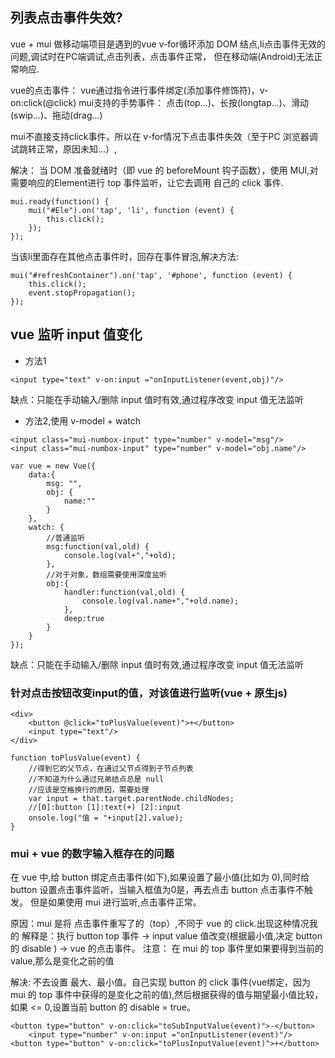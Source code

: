 ## 列表点击事件失效?

vue + mui 做移动端项目是遇到的vue v-for循环添加 DOM 结点,li点击事件无效的问题,调试时在PC端调试,点击列表，点击事件正常，
但在移动端(Android)无法正常响应.

vue的点击事件：
vue通过指令进行事件绑定(添加事件修饰符)，v-on:click(@click)
mui支持的手势事件：
点击(top...)、长按(longtap...)、滑动(swip...)、拖动(drag...)

mui不直接支持click事件，所以在 v-for情况下点击事件失效（至于PC 浏览器调试跳转正常，原因未知...）,

解决：
当 DOM 准备就绪时（即 vue 的 beforeMount 钩子函数），使用 MUI,对需要响应的Element进行 top 事件监听，让它去调用
自己的 click 事件.

```
mui.ready(function() {
	mui("#Ele").on('tap', 'li', function (event) {
		this.click();
	});
});

```

当该li里面存在其他点击事件时，回存在事件冒泡,解决方法:

```
mui("#refreshContainer").on('tap', '#phone', function (event) {
	this.click();
	event.stopPropagation();
});

```

## vue 监听 input 值变化

* 方法1
```
<input type="text" v-on:input ="onInputListener(event,obj)"/>
```
缺点：只能在手动输入/删除 input 值时有效,通过程序改变 input 值无法监听

* 方法2,使用 v-model + watch

```
<input class="mui-numbox-input" type="number" v-model="msg"/>
<input class="mui-numbox-input" type="number" v-model="obj.name"/>

var vue = new Vue({
	data:{
		msg: "",
		obj: {
			name:""
		}
	},
	watch: {
		//普通监听
		msg:function(val,old) {
			console.log(val+","+old);
		},
		//对于对象，数组需要使用深度监听
		obj:{
			handler:function(val,old) {
				console.log(val.name+","+old.name);
			},
			deep:true
		}
	}
});
```
缺点：只能在手动输入/删除 input 值时有效,通过程序改变 input 值无法监听

### 针对点击按钮改变input的值，对该值进行监听(vue + 原生js)

```
<div>
	<button @click="toPlusValue(event)">+</button>
	<input type="text"/>
</div>

function toPlusValue(event) {
	//得到它的父节点，在通过父节点得到子节点列表
	//不知道为什么通过兄弟结点总是 null
	//应该是空格换行的原因，需要处理
	var input = that.target.parentNode.childNodes;
	//[0]:button [1]:text(+) [2]:input
	onsole.log("值 = "+input[2].value);
}
```

### mui + vue 的数字输入框存在的问题

在 vue 中,给 button 绑定点击事件(如下),如果设置了最小值(比如为 0),同时给 
button 设置点击事件监听，当输入框值为0是，再去点击 button 点击事件不触发。
但是如果使用 mui 进行监听,点击事件正常。

原因：mui 是将 点击事件重写了的（top）,不同于 vue 的 click.出现这种情况我的
解释是：执行 button top 事件 -> input value 值改变(根据最小值,决定 button
的 disable ) -> vue 的点击事件。
注意： 在 mui 的 top 事件里如果要得到当前的 value,那么是变化之前的值

解决: 不去设置 最大、最小值。自己实现 button 的 click 事件(vue绑定，因为 mui
的 top 事件中获得的是变化之前的值),然后根据获得的值与期望最小值比较，如果
<= 0,设置当前 button 的 disable = true。

```
<button type="button" v-on:click="toSubInputValue(event)">-</button>
	<input type="number" v-on:input ="onInputListener(event)"/>
<button type="button" v-on:click="toPlusInputValue(event)">+</button>
```


